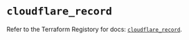 # `cloudflare_record`

Refer to the Terraform Registory for docs: [`cloudflare_record`](https://registry.terraform.io/providers/cloudflare/cloudflare/4.6.0/docs/resources/record).
